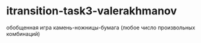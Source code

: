 # itransition-task3-valerakhmanov
обобщенная игра камень-ножницы-бумага (любое число произвольных комбинаций)

